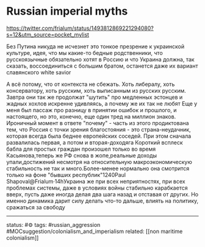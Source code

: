 # Russian imperial myths

https://twitter.com/frialum/status/1493812869221294080?s=12&utm_source=pocket_mylist

Без Путина никуда не исчезнет это тонкое презрение к украинской культуре, идея, что мы какие-то бедные родственники, что русскоязычные обязательно хотят в Россию и что Украина должна, так сказать, воссоединиться с большим братом, останется даже их вариант славянского white savior

А всё потому, что от контекста не сбежать. Хоть либералу, хоть консерватору, хоть русским, хоть выписанным из русских русским. Завтра они так же продолжат "шутить" про медленных эстонцев и жадных хохлов искренне удивляясь, а почему же их так не любят Еще у меня был пассаж про разницу в принятии ошибок и прошлого, и настоящего, но это, конечно, еще один тред на миллион знаков. Ироничный момент в ответе "почему" - часть из этого продиктована тем, что Россия с точки зрения благостояния - это страна-неудачник, которая всегда была беднее европейских соседей. При этом сначала развалилась первая, а потом и вторая-доходяга Короткий всплеск бабла для простых граждан произошел только во время Касьянова,теперь же РФ снова в жопе,реальные доходы упали,достижений несмотря на относительную макроэкономическую стабильность не так и много.Более-менее нормально она смотрится только на фоне "бывших республик"1240Paul Shapoval@Frialum·14hУкраина же при всех неприятностях, при всех проблемах системы, даже в условиях войны стабильно карабкается вверх, пусть даже иногда делая два шага назад и отставая от других. Но именно динамика дарит силу делать что-то дальше, влиять на политику, сражаться за свободу


---
status: #⚙️ 
tags: #russian_aggression #MOCsuggestion/colonialism_and_imperialism 
related: [[non maritime colonialism]]
